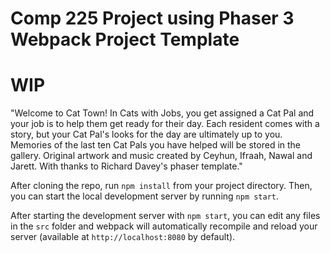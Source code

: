 # Comp 225 Project using Phaser 3 Webpack Project Template
# WIP

"Welcome to Cat Town! In Cats with Jobs, you get assigned a Cat Pal and your job is to help them get ready for their day. Each resident comes with a story, but your Cat Pal's looks for the day are ultimately up to you. Memories of the last ten Cat Pals you have helped will be stored in the gallery. Original artwork and music created by Ceyhun, Ifraah, Nawal and Jarett. With thanks to Richard Davey's phaser template."




After cloning the repo, run `npm install` from your project directory. Then, you can start the local development server by running `npm start`.

After starting the development server with `npm start`, you can edit any files in the `src` folder and webpack will automatically recompile and reload your server (available at `http://localhost:8080` by default).

